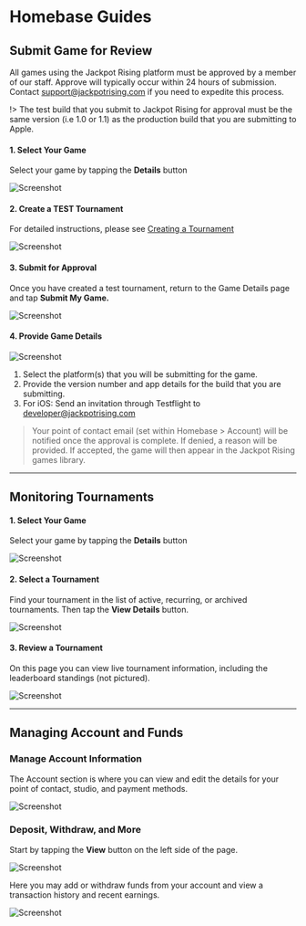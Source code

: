 # Homebase Guides

## Submit Game for Review

All games using the Jackpot Rising platform must be approved by a member of our staff. Approve will typically occur within 24 hours of submission. Contact <support@jackpotrising.com> if you need to expedite this process.

!> The test build that you submit to Jackpot Rising for approval must be the same version (i.e 1.0 or 1.1) as the production build that you are submitting to Apple.

#### 1. Select Your Game

Select your game by tapping the **Details** button

![Screenshot](media/submit/001.png)

#### 2. Create a TEST Tournament

For detailed instructions, please see [Creating a Tournament](homebase/integration?id=create-a-tournament)

![Screenshot](media/submit/002.png)

#### 3. Submit for Approval

Once you have created a test tournament, return to the Game Details page and tap **Submit My Game.**

![Screenshot](media/submit/003.png)

#### 4. Provide Game Details

![Screenshot](media/submit/004.png)

1. Select the platform(s) that you will be submitting for the game.
2. Provide the version number and app details for the build that you are submitting.
3. For iOS: Send an invitation through Testflight to <developer@jackpotrising.com>

> Your point of contact email (set within Homebase > Account) will be notified once the approval is complete. If denied, a reason will be provided. If accepted, the game will then appear in the Jackpot Rising games library.

---

## Monitoring Tournaments

#### 1. Select Your Game

Select your game by tapping the **Details** button

![Screenshot](media/monitor/001.png)

#### 2. Select a Tournament

Find your tournament in the list of active, recurring, or archived tournaments. Then tap the **View Details** button.

![Screenshot](media/monitor/002.png)

#### 3. Review a Tournament

On this page you can view live tournament information, including the leaderboard standings (not pictured).

![Screenshot](media/monitor/003.png)

---

## Managing Account and Funds

### Manage Account Information

The Account section is where you can view and edit the details for your point of contact, studio, and payment methods.

![Screenshot](media/account/001.png)

### Deposit, Withdraw, and More

Start by tapping the **View** button on the left side of the page. 

![Screenshot](media/account/002.png)

Here you may add or withdraw funds from your account and view a transaction history and recent earnings.

![Screenshot](media/account/003.png)
